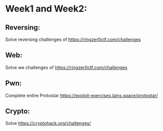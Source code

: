 
# Week1 and Week2:

## Reversing:
Solve reversing challenges of https://ringzer0ctf.com/challenges

## Web:
Solve we challenges of https://ringzer0ctf.com/challenges

## Pwn:
Complete entire Protostar 
https://exploit-exercises.lains.space/protostar/

## Crypto:
Solve https://cryptohack.org/challenges/
